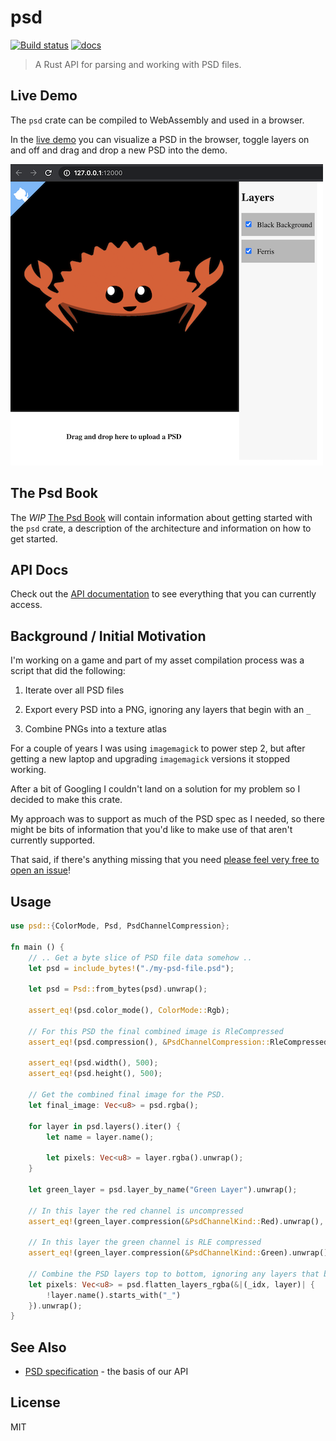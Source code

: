 psd
===

[![Build status](https://circleci.com/gh/chinedufn/psd.svg?style=shield&circle-token=:circle-token)](https://circleci.com/gh/chinedufn/psd) [![docs](https://docs.rs/psd/badge.svg)](https://docs.rs/psd)

> A Rust API for parsing and working with PSD files.

## Live Demo

The `psd` crate can be compiled to WebAssembly and used in a browser.

In the [live demo](https://chinedufn.github.io/psd/drag-drop-demo/) you can visualize a PSD in the browser,
toggle layers on and off and drag and drop a new PSD into the demo.

![Demo screenshot](./examples/drag-drop-browser/demo-screenshot.png)

## The Psd Book

The _WIP_ [The Psd Book](https://chinedufn.github.io/psd) will contain information about getting started with the `psd` crate,
a description of the architecture and information on how to get started.

## API Docs

Check out the [API documentation](https://chinedufn.github.io/psd/api/psd) to see everything that you can currently access.

## Background / Initial Motivation

I'm working on a game and part of my asset compilation process was a script that did the following:

1. Iterate over all PSD files

2. Export every PSD into a PNG, ignoring any layers that begin with an `_`

3. Combine PNGs into a texture atlas

For a couple of years I was using `imagemagick` to power step 2, but after getting a new laptop and upgrading `imagemagick` versions it stopped working.

After a bit of Googling I couldn't land on a solution for my problem so I decided to make this crate.

My approach was to support as much of the PSD spec as I needed, so there might be bits of information that you'd like to make use of that aren't currently supported.

That said, if there's anything missing that you need [please feel very free to open an issue](https://github.com/chinedufn/psd/issues)!

## Usage

```rust
use psd::{ColorMode, Psd, PsdChannelCompression};

fn main () {
    // .. Get a byte slice of PSD file data somehow ..
    let psd = include_bytes!("./my-psd-file.psd");

    let psd = Psd::from_bytes(psd).unwrap();

    assert_eq!(psd.color_mode(), ColorMode::Rgb);

    // For this PSD the final combined image is RleCompressed
    assert_eq!(psd.compression(), &PsdChannelCompression::RleCompressed);

    assert_eq!(psd.width(), 500);
    assert_eq!(psd.height(), 500);

    // Get the combined final image for the PSD.
    let final_image: Vec<u8> = psd.rgba();

    for layer in psd.layers().iter() {
        let name = layer.name();

        let pixels: Vec<u8> = layer.rgba().unwrap();
    }

    let green_layer = psd.layer_by_name("Green Layer").unwrap();

    // In this layer the red channel is uncompressed
    assert_eq!(green_layer.compression(&PsdChannelKind::Red).unwrap(), PsdChannelCompression::RawData);

    // In this layer the green channel is RLE compressed
    assert_eq!(green_layer.compression(&PsdChannelKind::Green).unwrap(), PsdChannelCompression::RleCompressed);

    // Combine the PSD layers top to bottom, ignoring any layers that begin with an `_`
    let pixels: Vec<u8> = psd.flatten_layers_rgba(&|(_idx, layer)| {
        !layer.name().starts_with("_")
    }).unwrap();
}
```

## See Also

- [PSD specification](https://www.adobe.com/devnet-apps/photoshop/fileformatashtml/) - the basis of our API

## License

MIT
